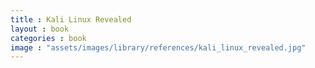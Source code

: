 ```yaml
---
title : Kali Linux Revealed
layout : book
categories : book
image : "assets/images/library/references/kali_linux_revealed.jpg"
---
```

